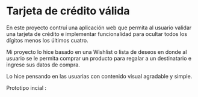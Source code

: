 # Tarjeta de crédito válida

En este proyecto contruí una aplicación web que permita al usuario validar una tarjeta de crédito e implementar funcionalidad para ocultar todos los dígitos menos los últimos cuatro.

Mi proyecto lo hice basado en una Wishlist o lista de deseos en donde al usuario se le permita comprar un producto para regalar a un destinatario e ingrese sus datos de compra.

Lo hice pensando en las usuarias con contenido visual agradable y simple.

Prototipo incial :
